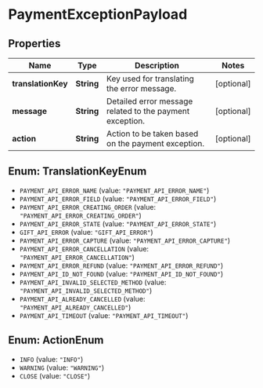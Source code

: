 # PaymentExceptionPayload

## Properties
Name | Type | Description | Notes
------------ | ------------- | ------------- | -------------
**translationKey** | **String** | Key used for translating the error message. | [optional] 
**message** | **String** | Detailed error message related to the payment exception. | [optional] 
**action** | **String** | Action to be taken based on the payment exception. | [optional] 

<a name="TranslationKeyEnum"></a>
## Enum: TranslationKeyEnum

* `PAYMENT_API_ERROR_NAME` (value: `"PAYMENT_API_ERROR_NAME"`)
* `PAYMENT_API_ERROR_FIELD` (value: `"PAYMENT_API_ERROR_FIELD"`)
* `PAYMENT_API_ERROR_CREATING_ORDER` (value: `"PAYMENT_API_ERROR_CREATING_ORDER"`)
* `PAYMENT_API_ERROR_STATE` (value: `"PAYMENT_API_ERROR_STATE"`)
* `GIFT_API_ERROR` (value: `"GIFT_API_ERROR"`)
* `PAYMENT_API_ERROR_CAPTURE` (value: `"PAYMENT_API_ERROR_CAPTURE"`)
* `PAYMENT_API_ERROR_CANCELLATION` (value: `"PAYMENT_API_ERROR_CANCELLATION"`)
* `PAYMENT_API_ERROR_REFUND` (value: `"PAYMENT_API_ERROR_REFUND"`)
* `PAYMENT_API_ID_NOT_FOUND` (value: `"PAYMENT_API_ID_NOT_FOUND"`)
* `PAYMENT_API_INVALID_SELECTED_METHOD` (value: `"PAYMENT_API_INVALID_SELECTED_METHOD"`)
* `PAYMENT_API_ALREADY_CANCELLED` (value: `"PAYMENT_API_ALREADY_CANCELLED"`)
* `PAYMENT_API_TIMEOUT` (value: `"PAYMENT_API_TIMEOUT"`)


<a name="ActionEnum"></a>
## Enum: ActionEnum

* `INFO` (value: `"INFO"`)
* `WARNING` (value: `"WARNING"`)
* `CLOSE` (value: `"CLOSE"`)

